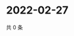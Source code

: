 # 2022-02-27

共 0 条

<!-- BEGIN WEIBO -->
<!-- 最后更新时间 Sun Feb 27 2022 16:10:51 GMT+0800 (China Standard Time) -->

<!-- END WEIBO -->
